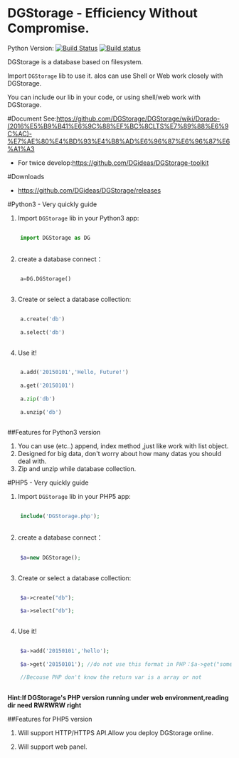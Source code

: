 # DGStorage - Efficiency Without Compromise.

Python Version:
[![Build Status](https://travis-ci.org/DGideas/DGStorage.svg?branch=master)](https://travis-ci.org/DGideas/DGStorage)
[![Build status](https://ci.appveyor.com/api/projects/status/43hfd4pbj78ukw0t?svg=true)](https://ci.appveyor.com/project/DGideas/dgstorage)

DGStorage is a database based on filesystem.

Import ```DGStorage``` lib to use it. alos can use Shell or Web work closely with DGStorage.

You can include our lib in your code, or using shell/web work with DGStorage.

#Document
See:https://github.com/DGStorage/DGStorage/wiki/Dorado-(2016%E5%B9%B41%E6%9C%88%EF%BC%8CLTS%E7%89%88%E6%9C%AC)-%E7%AE%80%E4%BD%93%E4%B8%AD%E6%96%87%E6%96%87%E6%A1%A3
* For twice develop:https://github.com/DGideas/DGStorage-toolkit

#Downloads
* https://github.com/DGideas/DGStorage/releases

#Python3 - Very quickly guide
1. Import ```DGStorage``` lib in your Python3 app:
```Python
    
    import DGStorage as DG
    
```
2. create a database connect：
```Python
    
    a=DG.DGStorage()
    
```
3. Create or select a database collection:
```Python
    
    a.create('db')
    
    a.select('db')
    
```
4. Use it!
```Python
    
    a.add('20150101','Hello, Future!')
    
    a.get('20150101')
    
    a.zip('db')
    
    a.unzip('db')
    
```
##Features for Python3 version
1. You can use (etc..) append, index method ,just like work with list object.
2. Designed for big data, don't worry about how many datas you should deal with.
3. Zip and unzip while database collection.

#PHP5 - Very quickly guide 
1. Import ```DGStorage``` lib in your PHP5 app:
```PHP
    
    include('DGStorage.php');
    
```
2. create a database connect：
```PHP
    
    $a=new DGStorage();
    
```
3. Create or select a database collection:
```PHP
    
    $a->create("db");
    
    $a->select("db");
    
```
4. Use it!
```PHP
    
    $a->add('20150101','hello');
    
    $a->get('20150101'); //do not use this format in PHP：$a->get("something")[1]
    
    //Becouse PHP don't know the return var is a array or not
    
```
**Hint:If DGStorage's PHP version running under web environment,reading dir need RWRWRW right**

##Features for PHP5 version
1. Will support HTTP/HTTPS API.Allow you deploy DGStorage online.

2. Will support web panel.

